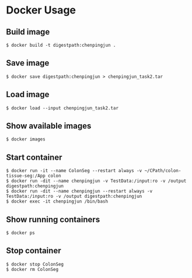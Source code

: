 # Docker Usage
## Build image
```
$ docker build -t digestpath:chenpingjun .
```

## Save image
```
$ docker save digestpath:chenpingjun > chenpingjun_task2.tar
```

## Load image
```
$ docker load --input chenpingjun_task2.tar
```

## Show available images
```
$ docker images
```

## Start container
```
$ docker run -it --name ColonSeg --restart always -v ~/CPath/colon-tissue-seg:/App colon
$ docker run -dit --name chenpingjun -v TestData:/input:ro -v /output digestpath:chenpingjun
$ docker run -dit --name chenpingjun --restart always -v TestData:/input:ro -v /output digestpath:chenpingjun
$ docker exec -it chenpingjun /bin/bash

```

## Show running containers
```
$ docker ps
```

## Stop container
```
$ docker stop ColonSeg
$ docker rm ColonSeg
```
